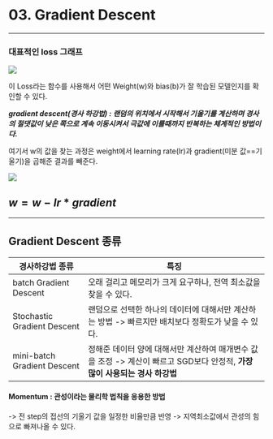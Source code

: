 # 03. Gradient Descent

------------------
### 대표적인 loss 그래프
![](https://images.velog.io/images/mingii4922/post/a509e64d-137a-4317-a59e-708d978b018f/image.png)

이 Loss라는 함수를 사용해서 어떤 Weight(w)와 bias(b)가 잘 학습된 모델인지를 확인할 수 있다.

_**gradient descent(경사 하강법) : 랜덤의 위치에서 시작해서 기울기를 계산하며 경사의 절댓값이 낮은 쪽으로 계속 이동시켜서 극값에 이를때까지 반복하는 체계적인 방법이다.**_

여기서 w의 값을 찾는 과정은 weight에서 learning rate(lr)과 gradient(미분 값==기울기)을 곱해준 결과를 빼준다.

![](https://images.velog.io/images/mingii4922/post/5f6fd42b-ef40-46f1-b258-faa1ec74ef48/image.png)

$w = w - lr*gradient$
-----------------
---------------
## Gradient Descent 종류

|경사하강법 종류| 특징 |
|---|---|
|batch Gradient Descent|오래 걸리고 메모리가 크게 요구하나, 전역 최소값을 찾을 수 있다.|
|Stochastic Gradient Descent|랜덤으로 선택한 하나의 데이터에 대해서만 계산하는 방법 -> 빠르지만 배치보다 정확도가 낮을 수 있다.|
|mini-batch Gradient Descent|정해준 데이터 양에 대해서만 계산하여 매개변수 값을 조정 -> 계산이 빠르고 SGD보다 안정적, **가장 많이 사용되는 경사 하강법**|

#### Momentum : 관성이라는 물리학 법칙을 응용한 방법
-> 전 step의 접선의 기울기 값을 일정한 비율만큼 반영 
-> 지역최소값에서 관성의 힘으로 빠져나올 수 있다.
